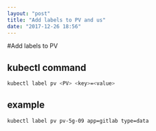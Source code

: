 ```yaml
---
layout: "post"
title: "Add labels to PV and us"
date: "2017-12-26 18:56"
---
```


#Add labels to PV

## kubectl command
```bash
kubectl label pv <PV> <key>=<value>
```

## example
```bash
kubectl label pv pv-5g-09 app=gitlab type=data
```
